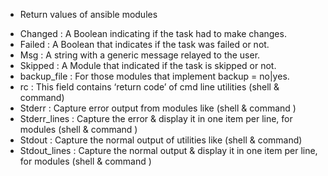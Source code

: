 * Return values of ansible modules

- Changed      : A Boolean indicating if the task had to make changes.
- Failed       : A Boolean that indicates if the task was failed or not.
- Msg          : A string with a generic message relayed to the user.
- Skipped      : A Module that indicated if the task is skipped or not.
- backup_file  : For those modules that implement backup = no|yes.
- rc           : This field contains ‘return code’ of cmd line utilities (shell & command) 
- Stderr       : Capture error output from modules like (shell & command )
- Stderr_lines : Capture the error & display it in one item per line, for modules (shell & command )
- Stdout       : Capture the normal output of utilities like (shell & command)
- Stdout_lines : Capture the normal output & display it in one item per line, for modules (shell & command )
